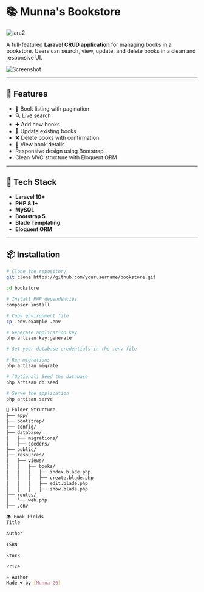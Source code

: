 # 📚 Munna's Bookstore
![lara2](https://github.com/user-attachments/assets/90af4d7e-a147-4077-8d81-0f223bef6dac)

A full-featured **Laravel CRUD application** for managing books in a bookstore. Users can search, view, update, and delete books in a clean and responsive UI.

![Screenshot](./lara.png)

---

## 🔧 Features

- 📖 Book listing with pagination
- 🔍 Live search
- ➕ Add new books
- 📝 Update existing books
- ❌ Delete books with confirmation
- 🔎 View book details
- Responsive design using Bootstrap
- Clean MVC structure with Eloquent ORM

---

## 🚀 Tech Stack

- **Laravel 10+**
- **PHP 8.1+**
- **MySQL**
- **Bootstrap 5**
- **Blade Templating**
- **Eloquent ORM**

---

## 📦 Installation

```bash
# Clone the repository
git clone https://github.com/yourusername/bookstore.git

cd bookstore

# Install PHP dependencies
composer install

# Copy environment file
cp .env.example .env

# Generate application key
php artisan key:generate

# Set your database credentials in the .env file

# Run migrations
php artisan migrate

# (Optional) Seed the database
php artisan db:seed

# Serve the application
php artisan serve

📁 Folder Structure
├── app/
├── bootstrap/
├── config/
├── database/
│   ├── migrations/
│   ├── seeders/
├── public/
├── resources/
│   ├── views/
│   │   ├── books/
│   │   │   ├── index.blade.php
│   │   │   ├── create.blade.php
│   │   │   ├── edit.blade.php
│   │   │   ├── show.blade.php
├── routes/
│   └── web.php
├── .env

📚 Book Fields
Title

Author

ISBN

Stock

Price

✍️ Author
Made ❤️ by [Munna-20]

